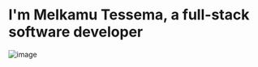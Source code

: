 # I'm Melkamu Tessema, a full-stack software developer
![image](https://github.com/melkamu372/Melkamu-profile/assets/47281626/6795e8e1-66ba-4076-90c0-44ad467f5690)
